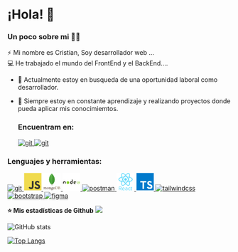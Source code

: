 # ¡Hola! :wave:

### Un poco sobre mi 🙋‍♂️

:zap: Mi nombre es Cristian, Soy desarrollador web ... </br>
:computer: He trabajado el mundo del FrontEnd y el BackEnd....

- 💼 Actualmente estoy en busqueda de una oportunidad laboral como desarrollador.
- 🌱 Siempre estoy en constante aprendizaje y realizando proyectos donde pueda aplicar mis conocimiemtos.

  ### Encuentram en:
  <a href="www.linkedin.com/in/cristiandeev" target="_blank" rel="noreferrer"> <img src="https://raw.githubusercontent.com/rahuldkjain/github-profile-readme-generator/master/src/images/icons/Social/linked-in-alt.svg" alt="git" width="40" height="30"/> </a>
  <a href="https://www.instagram.com/cristian22gk/" target="_blank" rel="noreferrer"> <img src="https://raw.githubusercontent.com/rahuldkjain/github-profile-readme-generator/master/src/images/icons/Social/instagram.svg" alt="git" width="40" height="25"/> </a>

### Lenguajes y herramientas:

<p align="left"> 
  <a href="https://git-scm.com/" target="_blank" rel="noreferrer"> <img src="https://www.vectorlogo.zone/logos/git-scm/git-scm-icon.svg" alt="git" width="40" height="40"/> </a>
  <a href="https://developer.mozilla.org/en-US/docs/Web/JavaScript" target="_blank" rel="noreferrer"> <img src="https://raw.githubusercontent.com/devicons/devicon/master/icons/javascript/javascript-original.svg" alt="javascript" width="40" height="40"/> </a> 
  <a href="https://www.mongodb.com/" target="_blank" rel="noreferrer"> <img src="https://raw.githubusercontent.com/devicons/devicon/master/icons/mongodb/mongodb-original-wordmark.svg" alt="mongodb" width="40" height="40"/> </a>
  <a href="[https://nodejs.org](https://nodejs.org/)" target="_blank" rel="noreferrer"> <img src="https://raw.githubusercontent.com/devicons/devicon/master/icons/nodejs/nodejs-original-wordmark.svg" alt="nodejs" width="40" height="40"/> </a> 
  <a href="[https://postman.com](https://postman.com/)" target="_blank" rel="noreferrer"> <img src="https://www.vectorlogo.zone/logos/getpostman/getpostman-icon.svg" alt="postman" width="40" height="40"/> </a> 
  <a href="https://reactjs.org/" target="_blank" rel="noreferrer"> <img src="https://raw.githubusercontent.com/devicons/devicon/master/icons/react/react-original-wordmark.svg" alt="react" width="40" height="40"/> </a>
  <a href="https://www.typescriptlang.org/" target="_blank" rel="noreferrer"> <img src="https://raw.githubusercontent.com/devicons/devicon/master/icons/typescript/typescript-original.svg" alt="typescript" width="40" height="40"/> </a>
  <a href=""> <img src="https://upload.wikimedia.org/wikipedia/commons/thumb/d/d5/Tailwind_CSS_Logo.svg/2048px-Tailwind_CSS_Logo.svg.png" alt="tailwindcss" widt="40" height="40"/> </a>
  <a href=""> <img src="https://upload.wikimedia.org/wikipedia/commons/thumb/b/b2/Bootstrap_logo.svg/2560px-Bootstrap_logo.svg.png" alt="bootstrap" widt="40" height="40"/> </a>
  <a href=""> <img src="https://upload.wikimedia.org/wikipedia/commons/3/33/Figma-logo.svg" alt="figma" widt="40" height="40"/> </a>
</p>

 **⭐  Mis estadísticas de Github** <img height="40px" src="https://github.com/images/mona-whisper.gif">

![GitHub stats](https://github-readme-stats.vercel.app/api?username=CrisDeev&show_icons=true&theme=github_dark )

[![Top Langs](https://github-readme-stats.vercel.app/api/top-langs/?username=CrisDeev&layout=compact&theme=github_dark)](https://github.com/anuraghazra/github-readme-stats)
